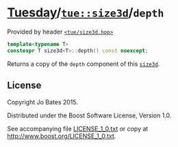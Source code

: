 [Tuesday](../../../README.md)/[`tue::size3d`](../../headers/size3d.md)/`depth`
==============================================================================
Provided by header [`<tue/size3d.hpp>`](../../headers/size3d.md)

```c++
template<typename T>
constexpr T size3d<T>::depth() const noexcept;
```

Returns a copy of the `depth` component of this
[`size3d`](../../headers/size3d.md).

License
-------
Copyright Jo Bates 2015.

Distributed under the Boost Software License, Version 1.0.

See accompanying file [LICENSE_1_0.txt](../../../LICENSE_1_0.txt) or copy at
http://www.boost.org/LICENSE_1_0.txt.
